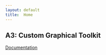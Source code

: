 ```yaml
---
layout: default
title:  Home
---
```


## A3: Custom Graphical Toolkit

<script src="demo.js" type="module"></script>

[Documentation](docs.html)
